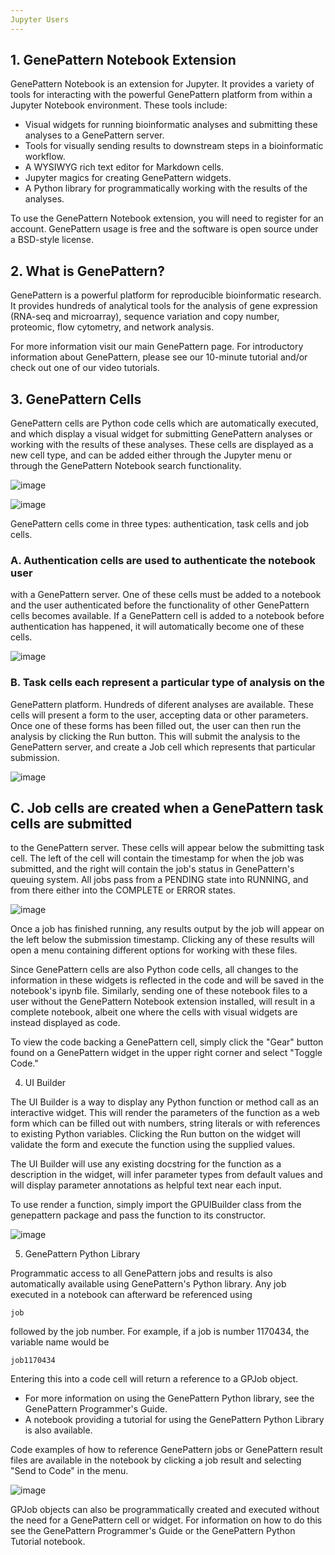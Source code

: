 ```yaml
---
Jupyter Users
---
```


## 1. GenePattern Notebook Extension
GenePattern Notebook is an extension for Jupyter. It provides a variety
of tools for interacting with the powerful GenePattern platform from
within a Jupyter Notebook environment. These tools include:

-   Visual widgets for running bioinformatic analyses and submitting
    these analyses to a GenePattern server.
-   Tools for visually sending results to downstream steps in a
    bioinformatic workflow.
-   A WYSIWYG rich text editor for Markdown cells.
-   Jupyter magics for creating GenePattern widgets.
-   A Python library for programmatically working with the results of
    the analyses.

To use the GenePattern Notebook extension, you will need to register for
an account. GenePattern usage is free and the software is open source
under a BSD-style license.

## 2. What is GenePattern?

GenePattern is a powerful platform for reproducible bioinformatic
research. It provides hundreds of analytical tools for the analysis of
gene expression (RNA-seq and microarray), sequence variation and copy
number, proteomic, flow cytometry, and network analysis.

For more information visit our main GenePattern page. For introductory
information about GenePattern, please see our 10-minute tutorial and/or
check out one of our video tutorials.

## 3. GenePattern Cells

GenePattern cells are Python code cells which are automatically
executed, and which display a visual widget for submitting GenePattern
analyses or working with the results of these analyses. These cells are
displayed as a new cell type, and can be added either through the
Jupyter menu or through the GenePattern Notebook search functionality.

![image](https://genepattern-notebook.org/wp-content/uploads/2017/02/content_screen_shot_2015-10-22_at_11_50_01.png)

![image](https://genepattern-notebook.org/wp-content/uploads/2017/02/content_screen_shot_2015-08-24_at_10_30_39.png)

GenePattern cells come in three types: authentication, task cells and
job cells.

### A. Authentication cells are used to authenticate the notebook user
with a GenePattern server. One of these cells must be added to a
notebook and the user authenticated before the functionality of other
GenePattern cells becomes available. If a GenePattern cell is added to a
notebook before authentication has happened, it will automatically
become one of these cells.

![image](https://genepattern-notebook.org/wp-content/uploads/2017/02/content_screen_shot_2015-08-24_at_10_27_12.png)

### B. Task cells each represent a particular type of analysis on the
GenePattern platform. Hundreds of diferent analyses are available. These
cells will present a form to the user, accepting data or other
parameters. Once one of these forms has been filled out, the user can
then run the analysis by clicking the Run button. This will submit the
analysis to the GenePattern server, and create a Job cell which
represents that particular submission.

![image](https://genepattern-notebook.org/wp-content/uploads/2017/02/content_screen_shot_2015-08-24_at_10_32_11.png)

## **C. Job cells** are created when a GenePattern task cells are submitted
to the GenePattern server. These cells will appear below the submitting
task cell. The left of the cell will contain the timestamp for when the
job was submitted, and the right will contain the job's status in
GenePattern's queuing system. All jobs pass from a PENDING state into
RUNNING, and from there either into the COMPLETE or ERROR states.

![image](https://genepattern-notebook.org/wp-content/uploads/2017/02/content_screen_shot_2015-08-24_at_10_33_20.png)

Once a job has finished running, any results output by the job will
appear on the left below the submission timestamp. Clicking any of these
results will open a menu containing different options for working with
these files.

Since GenePattern cells are also Python code cells, all changes to the
information in these widgets is reflected in the code and will be saved
in the notebook's ipynb file. Similarly, sending one of these notebook
files to a user without the GenePattern Notebook extension installed,
will result in a complete notebook, albeit one where the cells with
visual widgets are instead displayed as code.

To view the code backing a GenePattern cell, simply click the "Gear"
button found on a GenePattern widget in the upper right corner and
select "Toggle Code."

4. UI Builder

The UI Builder is a way to display any Python function or method call as
an interactive widget. This will render the parameters of the function
as a web form which can be filled out with numbers, string literals or
with references to existing Python variables. Clicking the Run button on
the widget will validate the form and execute the function using the
supplied values.

The UI Builder will use any existing docstring for the function as a
description in the widget, will infer parameter types from default
values and will display parameter annotations as helpful text near each
input.

To use render a function, simply import the GPUIBuilder class from the
genepattern package and pass the function to its constructor.

![image](https://genepattern-notebook.org/wp-content/uploads/2017/02/call-widget.jpg)

5. GenePattern Python Library

Programmatic access to all GenePattern jobs and results is also
automatically available using GenePattern's Python library. Any job
executed in a notebook can afterward be referenced using

``` {.sourceCode .bash}
job 
```

followed by the job number. For example, if a job is number 1170434, the
variable name would be

``` {.sourceCode .bash}
job1170434 
```

Entering this into a code cell will return a reference to a GPJob
object.

-   For more information on using the GenePattern Python library, see
    the GenePattern Programmer's Guide.
-   A notebook providing a tutorial for using the GenePattern Python
    Library is also available.

Code examples of how to reference GenePattern jobs or GenePattern result
files are available in the notebook by clicking a job result and
selecting "Send to Code" in the menu.

![image](https://genepattern-notebook.org/wp-content/uploads/2017/02/content_screen-shot-2015-10-15-at-13_50.jpg)

GPJob objects can also be programmatically created and executed without
the need for a GenePattern cell or widget. For information on how to do
this see the GenePattern Programmer's Guide or the GenePattern Python
Tutorial notebook.

